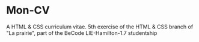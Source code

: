 # Mon-CV
A HTML &amp; CSS curriculum vitae. 5th exercise of the HTML &amp; CSS branch of "La prairie", part of the BeCode LIE-Hamilton-1.7 studentship
